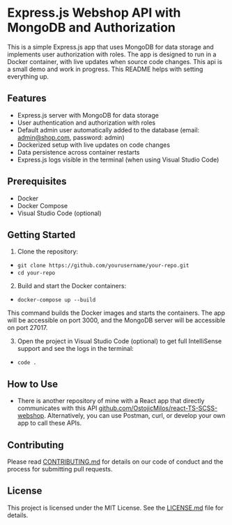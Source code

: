 # Express.js Webshop API with MongoDB and Authorization

This is a simple Express.js app that uses MongoDB for data storage and implements user authorization with roles. The app is designed to run in a Docker container, with live updates when source code changes. This api is a small demo and work in progress. This README helps with setting everything up.

## Features

- Express.js server with MongoDB for data storage
- User authentication and authorization with roles
- Default admin user automatically added to the database (email: admin@shop.com, password: admin)
- Dockerized setup with live updates on code changes
- Data persistence across container restarts
- Express.js logs visible in the terminal (when using Visual Studio Code)

## Prerequisites

- Docker
- Docker Compose
- Visual Studio Code (optional)

## Getting Started

1. Clone the repository:

- `git clone https://github.com/yourusername/your-repo.git`
- `cd your-repo`


2. Build and start the Docker containers:

- `docker-compose up --build`

This command builds the Docker images and starts the containers. The app will be accessible on port 3000, and the MongoDB server will be accessible on port 27017.

3. Open the project in Visual Studio Code (optional) to get full IntelliSense support and see the logs in the terminal:

- `code .`


## How to Use

- There is another repository of mine with a React app that directly communicates with this API [github.com/OstojicMilos/react-TS-SCSS-webshop](https://github.com/OstojicMilos/react-TS-SCSS-webshop). Alternatively, you can use Postman, curl, or develop your own app to call these APIs.



## Contributing

Please read [CONTRIBUTING.md](CONTRIBUTING.md) for details on our code of conduct and the process for submitting pull requests.

## License

This project is licensed under the MIT License. See the [LICENSE.md](LICENSE.md) file for details.


